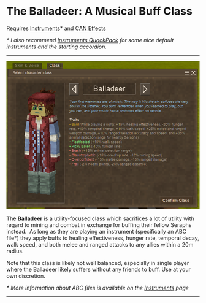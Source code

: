 # The Balladeer: A Musical Buff Class

Requires [Instruments](https://mods.vintagestory.at/show/mod/463)\* and [CAN Effects](https://mods.vintagestory.at/effectshud)


*\* I also recommend [Instruments QuackPack](https://mods.vintagestory.at/show/mod/17850) for some nice default instruments and the starting accordion.*

---

![Balladeer in the Class Selector](screenshots/balladeer%20charsel.png)

The **Balladeer** is a utility-focused class which sacrifices a lot of utility with regard to mining and combat in exchange for buffing their fellow Seraphs instead.  As long as they are playing an instrument (specifically an ABC file\*) they apply buffs to healing effectiveness, hunger rate, temporal decay, walk speed, and both melee and ranged attacks to any allies within a 20m radius.

Note that this class is likely not well balanced, especially in single player where the Balladeer likely suffers without any friends to buff. Use at your own discretion.

*\* More information about ABC files is available on the [Instruments](https://mods.vintagestory.at/show/mod/463) page*

---
